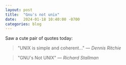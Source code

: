 ```yaml
---
layout: post
title:  "Gnu's not unix"
date:   2024-01-18 10:40:00 -0700
categories: blog
---
```


Saw a cute pair of quotes today:

> "UNIX is simple and coherent..." &mdash; <cite>Dennis Ritchie</cite>

> "GNU's Not UNIX" &mdash; <cite>Richard Stallman</cite>
